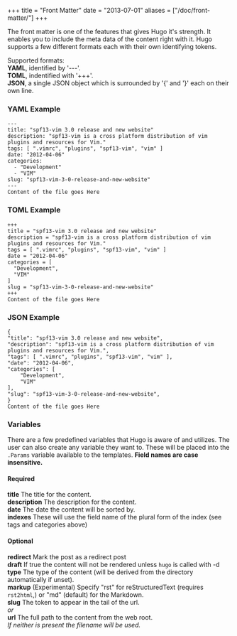 +++
title = "Front Matter"
date = "2013-07-01"
aliases = ["/doc/front-matter/"]
+++

The front matter is one of the features that gives Hugo it's strength. It enables
you to include the meta data of the content right with it. Hugo supports a few
different formats each with their own identifying tokens.

Supported formats: <br>
  **YAML**, identified by '\-\-\-'. <br>
  **TOML**, indentified with '+++'.<br>
  **JSON**, a single JSON object which is surrounded by '{' and '}' each on their own line.

### YAML Example

    ---
    title: "spf13-vim 3.0 release and new website"
    description: "spf13-vim is a cross platform distribution of vim plugins and resources for Vim."
    tags: [ ".vimrc", "plugins", "spf13-vim", "vim" ]
    date: "2012-04-06"
    categories:
      - "Development"
      - "VIM"
    slug: "spf13-vim-3-0-release-and-new-website"
    ---
    Content of the file goes Here

### TOML Example

    +++
    title = "spf13-vim 3.0 release and new website"
    description = "spf13-vim is a cross platform distribution of vim plugins and resources for Vim."
    tags = [ ".vimrc", "plugins", "spf13-vim", "vim" ]
    date = "2012-04-06"
    categories = [
      "Development",
      "VIM"
    ]
    slug = "spf13-vim-3-0-release-and-new-website"
    +++
    Content of the file goes Here

### JSON Example

    {
    "title": "spf13-vim 3.0 release and new website",
    "description": "spf13-vim is a cross platform distribution of vim plugins and resources for Vim.",
    "tags": [ ".vimrc", "plugins", "spf13-vim", "vim" ],
    "date": "2012-04-06",
    "categories": [
        "Development",
        "VIM"
    ],
    "slug": "spf13-vim-3-0-release-and-new-website",
    }
    Content of the file goes Here

### Variables

There are a few predefined variables that Hugo is aware of and utilizes. The user can also create
any variable they want to. These will be placed into the `.Params` variable available to the templates.
**Field names are case insensitive.**

#### Required

**title**  The title for the content. <br>
**description** The description for the content.<br>
**date** The date the content will be sorted by.<br>
**indexes** These will use the field name of the plural form of the index (see tags and categories above)

#### Optional

**redirect** Mark the post as a redirect post<br>
**draft** If true the content will not be rendered unless `hugo` is called with -d<br>
**type** The type of the content (will be derived from the directory automatically if unset).<br>
**markup** (Experimental) Specify "rst" for reStructuredText (requires
           `rst2html`,) or "md" (default) for the Markdown.<br>
**slug** The token to appear in the tail of the url.<br>
  *or*<br>
**url** The full path to the content from the web root.<br>
*If neither is present the filename will be used.*

